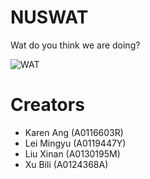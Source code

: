 # NUSWAT
Wat do you think we are doing?

![WAT](http://i.imgur.com/jFzlXSI.jpg)

# Creators
* Karen Ang (A0116603R)
* Lei Mingyu (A0119447Y)
* Liu Xinan (A0130195M)
* Xu Bili (A0124368A)
